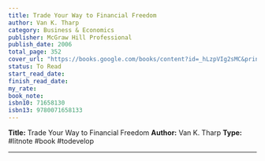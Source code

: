 ```yaml
---
title: Trade Your Way to Financial Freedom
author: Van K. Tharp
category: Business & Economics
publisher: McGraw Hill Professional
publish_date: 2006
total_page: 352
cover_url: "https://books.google.com/books/content?id=_hLzpVIg2sMC&printsec=frontcover&img=1&zoom=1&edge=curl&source=gbs_api"
status: To Read
start_read_date: 
finish_read_date: 
my_rate: 
book_note: 
isbn10: 71658130
isbn13: 9780071658133
---
```

**Title:** Trade Your Way to Financial Freedom
**Author:** Van K. Tharp
**Type:** #litnote #book #todevelop 

---
